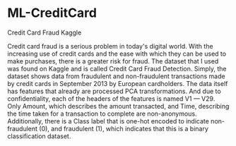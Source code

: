 # ML-CreditCard
Credit Card Fraud Kaggle

Credit card fraud is a serious problem in today's digital world. With the increasing use of credit cards and the ease with which they can be used to make purchases, there is a greater risk for fraud.
The dataset that I used was found on Kaggle and is called Credit Card Fraud Detection. Simply, the dataset shows data from fraudulent and non-fraudulent transactions made by credit cards in September 2013 by European cardholders.
The data itself has features that already are processed PCA transformations. And due to confidentiality, each of the headers of the features is named V1 — V29. Only Amount, which describes the amount transacted, and Time, describing the time taken for a transaction to complete are non-anonymous. Additionally, there is a Class label that is one-hot encoded to indicate non-fraudulent (0), and fraudulent (1), which indicates that this is a binary classification dataset.
